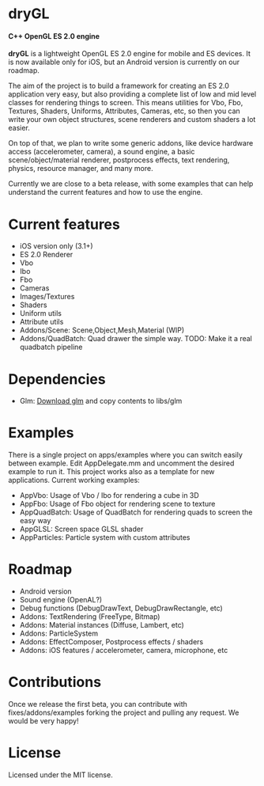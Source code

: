 dryGL
=====

#### C++ OpenGL ES 2.0 engine ####

**dryGL** is a lightweight OpenGL ES 2.0 engine for mobile and ES devices. It is now available only for iOS, but an Android version is currently on our roadmap.

The aim of the project is to build a framework for creating an ES 2.0 application very easy, but also providing a complete list of low and mid level classes for rendering things to screen.
This means utilities for Vbo, Fbo, Textures, Shaders, Uniforms, Attributes, Cameras, etc, so then you can write your own object structures, scene renderers and custom shaders a lot easier.

On top of that, we plan to write some generic addons, like device hardware access (accelerometer, camera), a sound engine, a basic scene/object/material renderer, postprocess effects, text rendering, physics, resource manager, and many more.

Currently we are close to a beta release, with some examples that can help understand the current features and how to use the engine.

Current features
================
- iOS version only (3.1+)
- ES 2.0 Renderer
- Vbo
- Ibo
- Fbo
- Cameras
- Images/Textures
- Shaders
- Uniform utils
- Attribute utils
- Addons/Scene: Scene,Object,Mesh,Material (WIP)
- Addons/QuadBatch: Quad drawer the simple way. TODO: Make it a real quadbatch pipeline

Dependencies
============
- Glm: [Download glm](http://glm.g-truc.net/) and copy contents to libs/glm

Examples
========
There is a single project on apps/examples where you can switch easily between example. Edit AppDelegate.mm and uncomment the desired example to run it.
This project works also as a template for new applications.
Current working examples:
- AppVbo: Usage of Vbo / Ibo for rendering a cube in 3D
- AppFbo: Usage of Fbo object for rendering scene to texture
- AppQuadBatch: Usage of QuadBatch for rendering quads to screen the easy way
- AppGLSL: Screen space GLSL shader
- AppParticles: Particle system with custom attributes

Roadmap
=======
- Android version
- Sound engine (OpenAL?)
- Debug functions (DebugDrawText, DebugDrawRectangle, etc)
- Addons: TextRendering (FreeType, Bitmap)
- Addons: Material instances (Diffuse, Lambert, etc)
- Addons: ParticleSystem
- Addons: EffectComposer, Postprocess effects / shaders
- Addons: iOS features / accelerometer, camera, microphone, etc

Contributions
=============

Once we release the first beta, you can contribute with fixes/addons/examples forking the project and pulling any request. We would be very happy!

License
=======

Licensed under the MIT license.
